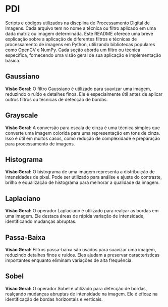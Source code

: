 # PDI
 Scripts e códigos utilizados na discplina de Processamento Digital de Imagens. Cada arquivo tem no nome a técnica ou filtro aplicado em uma dada matriz ou imagem determinada. Este README oferece uma breve explicação sobre a aplicação de diferentes filtros e técnicas de processamento de imagens em Python, utilizando bibliotecas populares como OpenCV e NumPy. Cada seção aborda um filtro ou técnica específica, fornecendo uma visão geral de sua aplicação e implementação básica.

## Gaussiano

**Visão Geral:** O filtro Gaussiano é utilizado para suavizar uma imagem, reduzindo o ruído e detalhes finos. Ele é especialmente útil antes de aplicar outros filtros ou técnicas de detecção de bordas.

## Grayscale

**Visão Geral:** A conversão para escala de cinza é uma técnica simples que converte uma imagem colorida para uma representação em tons de cinza. Isso é útil em muitos casos, como redução de complexidade e preparação para processamento de imagens.

## Histograma

**Visão Geral:** O histograma de uma imagem representa a distribuição de intensidades de pixel. Pode ser utilizado para análise e ajuste do contraste, brilho e equalização de histograma para melhorar a qualidade da imagem.

## Laplaciano

**Visão Geral:** O operador Laplaciano é utilizado para realçar as bordas em uma imagem. Ele destaca áreas de rápida variação de intensidade, identificando mudanças abruptas.

## Passa-Baixa

**Visão Geral:** Filtros passa-baixa são usados para suavizar uma imagem, reduzindo detalhes finos e ruídos. Eles ajudam a preservar características importantes enquanto eliminam variações de alta frequência.

## Sobel

**Visão Geral:** O operador Sobel é utilizado para detecção de bordas, realçando mudanças abruptas de intensidade na imagem. Ele é eficaz na identificação de bordas horizontais e verticais.
